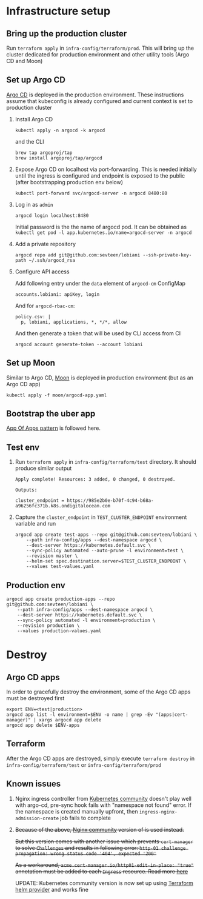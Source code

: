 # Infrastructure setup
## Bring up the production cluster

Run `terraform apply` in `infra-config/terraform/prod`. This will bring 
up the cluster dedicated for production environment and other utility tools
(Argo CD and Moon)

## Set up Argo CD

[Argo CD](https://argoproj.github.io/argo-cd/) is deployed in the production environment. These instructions assume that kubeconfig is already
configured and current context is set to production cluster

1. Install Argo CD
    ```
    kubectl apply -n argocd -k argocd
    ```
   
    and the CLI
    
    ```
    brew tap argoproj/tap
    brew install argoproj/tap/argocd
    ```
2. Expose Argo CD on localhost via port-forwarding. This is needed initially until 
   the ingress is configured and endpoint is exposed to the public (after bootstrapping production env below)
    ```
    kubectl port-forward svc/argocd-server -n argocd 8480:80
    ```
3. Log in as `admin`
    ```
    argocd login localhost:8480
    ```
   Initial password is the the name of argocd pod. It can be obtained as
   `kubectl get pod -l app.kubernetes.io/name=argocd-server -n argocd`
4. Add a private repository
    ```
    argocd repo add git@github.com:sevteen/lobiani --ssh-private-key-path ~/.ssh/argocd_rsa
    ``` 
5. Configure API access
   
   Add following entry under the `data` element of `argocd-cm` ConfigMap
   ```
   accounts.lobiani: apiKey, login
   ```
   
   And for `argocd-rbac-cm`:
   ```
   policy.csv: |
     p, lobiani, applications, *, */*, allow
   ```
   
   And then generate a token that will be used by CLI access from CI 
   ```
   argocd account generate-token --account lobiani
   ```
    
   
## Set up Moon

Similar to Argo CD, [Moon](https://aerokube.com/moon/) is deployed in production environment 
(but as an  Argo CD app)
   
 
```
kubectl apply -f moon/argocd-app.yaml
```
 
## Bootstrap the uber app

[App Of Apps pattern](https://argoproj.github.io/argo-cd/operator-manual/cluster-bootstrapping/) is followed
here.

## Test env
   
1. Run `terraform apply` in `infra-config/terraform/test` directory.
It should produce similar output
    ```
    Apply complete! Resources: 3 added, 0 changed, 0 destroyed.
    
    Outputs:
    
    cluster_endpoint = https://985e2b0e-b70f-4c94-b68a-a96256fc371b.k8s.ondigitalocean.com
    ```

2. Capture the `cluster_endpoint` in `TEST_CLUSTER_ENDPOINT` environment variable and run
    ```
    argocd app create test-apps --repo git@github.com:sevteen/lobiani \
        --path infra-config/apps --dest-namespace argocd \
        --dest-server https://kubernetes.default.svc \
        --sync-policy automated --auto-prune -l environment=test \
        --revision master \
        --helm-set spec.destination.server=$TEST_CLUSTER_ENDPOINT \
        --values test-values.yaml
    ```

## Production env
```
argocd app create production-apps --repo git@github.com:sevteen/lobiani \
    --path infra-config/apps --dest-namespace argocd \
    --dest-server https://kubernetes.default.svc \
    --sync-policy automated -l environment=production \
    --revision production \
    --values production-values.yaml
   ```

# Destroy
## Argo CD apps

In order to gracefully destroy the environment, some of the Argo CD apps
must be destroyed first

```
export ENV=<test|production>
argocd app list -l environment=$ENV -o name | grep -Ev "(apps|cert-manager)" | xargs argocd app delete
argocd app delete $ENV-apps
```
## Terraform

After the Argo CD apps are destroyed, simply execute `terraform destroy` in `infra-config/terraform/test` 
or `infra-config/terraform/prod`


## Known issues
 
1. Nginx ingress controller from [Kubernetes community](https://kubernetes.github.io/ingress-nginx/deploy) 
    doesn't play well with argo-cd, pre-sync hook fails with "namespace not found" error.
    If the namespace is created manually upfront, then `ingress-nginx-admission-create` job
    fails to complete
2. <strike>Because of the above, [Nginx community](https://docs.nginx.com/nginx-ingress-controller/installation/installation-with-helm/)
    version of is used instead.

    But this version comes with another issue which prevents `cert-manager` to solve `Challenges` and results in following
    error: `http-01 challenge propagation: wrong status code '404', expected '200'`
    
    As a workaround, `acme.cert-manager.io/http01-edit-in-place: "true"` annotation must be added to each `Ingress`
    resource. Read more [here](https://github.com/jetstack/cert-manager/issues/2517)</strike>
    
    UPDATE: Kubernetes community version is now set up using [Terraform helm provider](https://www.terraform.io/docs/providers/helm/index.html)
    and works fine
